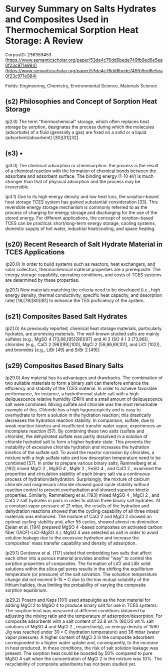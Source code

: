 # Survey Summary on Salts Hydrates and Composites Used in Thermochemical Sorption Heat Storage: A Review

CorpusID: 236359453 - [https://www.semanticscholar.org/paper/53de4c76dd6bede749fb9ed6e5ea0f23c971e984](https://www.semanticscholar.org/paper/53de4c76dd6bede749fb9ed6e5ea0f23c971e984)

Fields: Engineering, Chemistry, Environmental Science, Materials Science

## (s2) Philosophies and Concept of Sorption Heat Storage
(p2.0) The term "thermochemical" storage, which often replaces heat storage by sorption, designates the process during which the molecules (adsorbate) of a fluid (generally a gas) are fixed on a solid or a liquid (adsorbent/absorbent) [30][31][32].
## (s3) •
(p3.0) The chemical adsorption or chemisorption: the process is the result of a chemical reaction with the formation of chemical bonds between the adsorbate and adsorbent surface. The binding energy (1-10 eV) is much stronger than that of physical adsorption and the process may be irreversible.

(p3.1) Due to its high energy density and low heat loss, the sorption-based heat storage TCES system has gained substantial consideration [33]. This reversible energy storage mechanism is commonly referred to as the process of charging for energy storage and discharging for the use of the stored energy. For different applications, the concept of sorption-based TCES can be practical: short/long-term energy storage, cooling systems, domestic supply of hot water, industrial heat/cooling, and space heating.
## (s20) Recent Research of Salt Hydrate Material in TCES Applications
(p20.0) In order to build systems such as reactors, heat exchangers, and solar collectors, thermochemical material properties are a prerequisite. The energy storage capability, operating conditions, and costs of TCES systems are determined by these properties.

(p20.1) New materials matching the criteria need to be developed (i.e., high energy density, thermal conductivity, specific heat capacity, and desorption rate) [18,[79][80][81] to enhance the TES proficiency of the system.
## (s21) Composites Based Salt Hydrates
(p21.0) As previously reported, chemical heat storage materials, particularly hydrates, are promising materials. The well-known studied salts are mainly sulfates (e.g., MgSO 4 [73,88,[95][96][97] and Al 2 (SO 4 ) 3 [73,88]), chlorides (e.g., CaCl 2 [98][99][100], MgCl 2 [59,86,89,101], and LiCl [102]), and bromides (e.g., LiBr [49] and SrBr 2 [49]).
## (s29) Composites Based Binary Salts
(p29.0) Any material has its advantages and drawbacks. The combination of two suitable materials to form a binary salt can therefore enhance the efficiency and stability of the TCES material. In order to achieve favorable performance, for instance, a hydrothermal stable salt with a high deliquescence relative humidity (DRH) and a small amount of deliquescence salt were combined. Mixing sulfate and chloride was the most remarkable example of this. Chloride has a high hygroscopicity and is easy to overhydrate to form a solution in the hydration reaction; this drastically decreases the hydration reaction stability. In comparison, sulfate, due to weak reaction kinetics and insufficient transfer water vapor, experiences an incomplete reaction [57]. By combining these two salts (sulfate and chloride), the dehydrated sulfate was partly dissolved in a solution of chloride hydrated salt to form a higher hydrate state. This prevents the instability of excessive chloride hydration and increases the hydration kinetics of the sulfate salt. To avoid the reactor corrosion by chlorides, a mixture with a high sulfate ratio and low desorption temperature need to be combined [57]. In order to prepare various binary salts, Rammelberg et al. [192] mixed MgCl 2 , MgSO 4 , MgBr 2 , FeSO 4 , and CaCl 2 , examined the properties and circulation stability of each binary salt via a continuous process of hydration/dehydration. Surprisingly, the mixture of calcium chloride and magnesium chloride showed good cycle stability without reaction control to prevent overhydration and showed superior kinetic properties. Similarly, Rammelberg et al. [193] mixed MgSO 4 , MgCl 2 , and CaCl 2 salt hydrates in pairs in order to obtain three binary salt hydrates. At a constant vapor pressure of 21 mbar, the results of the hydration and dehydration reactions showed that the cycling capability of all three mixed materials was enhanced. The mixture of CaCl 2 and MgCl 2 showed an optimal cycling stability and, after 55 cycles, showed almost no diminution. Ejeian et al. [194] prepared MgSO 4 -based composites on activated carbon fiber ((ACF)-LiCl-MgSO 4 ). MgSO 4 was selected as salt in order to avoid solution leakage due to the excessive hydration and increase the composites' mass transfer capability and density of adsorption.

(p29.1) Gordeeva et al. [117] stated that embedding two salts that affect each other into a porous material provides another "way" to control the sorption properties of composites. The formation of LiCl and LiBr solid solutions within the silica gel pores results in the shifting the equilibrium temperature (or pressure) of the salt solvation. The solvation temperature change did not exceed 5-15 • C due to the low mutual solubility of the lithium halides, thus limiting the probability of varying the composite sorption equilibrium.

(p29.2) Posern and Kaps [101] used attapulgite as the host material for adding MgCl 2 to MgSO 4 to produce binary salt for use in TCES systems. The sorption heat was measured at different conditions obtained by adjusting the mixing ratio and the temperature of adsorption/desorption. For composite adsorbents with a salt content of 32.8 wt.% (80/20 wt.% salt solutions of MgSO 4 and MgCl 2 , respectively), an energy density of 1590 J/g was reached under 30 • C (hydration temperature) and 36 mbar (water vapor pressure). A higher content of MgCl 2 in the composite adsorbent corresponded to a higher water uptake and, consequently, to the increase in heat produced. In these conditions, the risk of salt solution leakage was present. The sorption heat could be boosted by 50% compared to pure MgSO 4 salt when the concentration of MgCl 2 in the mixture was 10%. The recyclability of composite adsorbents has not been studied yet.
